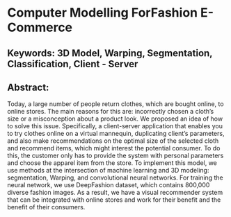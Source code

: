 # Computer Modelling ForFashion E-Commerce
## Keywords: 3D Model, Warping, Segmentation, Classification, Client - Server

## Abstract:
Today, a large number of people return clothes, which are bought online, to online stores. The main reasons for this are: incorrectly chosen a cloth’s size or a misconception about a product look. We proposed an idea of how to solve this issue. Specifically, a client-server application that enables you to try clothes online on a virtual mannequin, duplicating client’s parameters, and also make recommendations on the optimal size of the selected cloth and recommend items, which might interest the potential consumer. To do this, the customer only has to provide the system with personal parameters and choose the apparel item from the store. To implement this model, we use methods at the intersection of machine learning and 3D modeling: segmentation, Warping, and convolutional neural networks. For training the neural network, we use DeepFashion dataset, which contains 800,000 diverse fashion images. As a result, we have a visual recommender system that can be integrated with online stores and work for their benefit and the benefit of their consumers.
